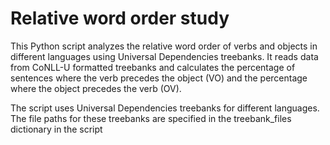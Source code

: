 # Relative word order study

This Python script analyzes the relative word order of verbs and objects in different languages using Universal Dependencies treebanks. It reads data from CoNLL-U formatted treebanks and calculates the percentage of sentences where the verb precedes the object (VO) and the percentage where the object precedes the verb (OV).

The script uses Universal Dependencies treebanks for different languages. The file paths for these treebanks are specified in the treebank_files dictionary in the script